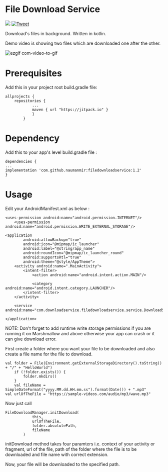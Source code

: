 # File Download Service

[![](https://jitpack.io/v/naumanmir/filedownloadservice.svg)](https://jitpack.io/#naumanmir/filedownloadservice)   [![Tweet](https://img.shields.io/twitter/url/http/shields.io.svg?style=social)](https://twitter.com/intent/tweet?url=https://github.com/naumanmir/filedownloadservice)


Download's files in background.
Written in kotlin.

Demo video is showing two files which are downloaded one after the other.

![ezgif com-video-to-gif](https://user-images.githubusercontent.com/29778659/58005671-9b2a4a80-7aff-11e9-8579-f1ab466b2e5e.gif)


# Prerequisites

Add this in your project root build.gradle file:

	allprojects {
		repositories {
				...
				maven { url "https://jitpack.io" }
				}
			}

# Dependency

Add this to your app's level build.gradle file :

	dependencies {
	...
	implementation 'com.github.naumanmir:filedownloadservice:1.2'
	}

# Usage

Edit your AndroidManifest.xml as below : 

	<uses-permission android:name="android.permission.INTERNET"/>
    	<uses-permission android:name="android.permission.WRITE_EXTERNAL_STORAGE"/>
	
	<application
            android:allowBackup="true"
            android:icon="@mipmap/ic_launcher"
            android:label="@string/app_name"
            android:roundIcon="@mipmap/ic_launcher_round"
            android:supportsRtl="true"
            android:theme="@style/AppTheme">
        <activity android:name=".MainActivity">
            <intent-filter>
                <action android:name="android.intent.action.MAIN"/>

                <category android:name="android.intent.category.LAUNCHER"/>
            </intent-filter>
        </activity>
	
		<service android:name="com.downloadservice.filedownloadservice.service.DownloadService"/>
	
    </application>

    

NOTE: Don't forget to add runtime write storage permissions if you are running it on Marshmallow and above otherwise your app can crash or it can give download error.

First create a folder where you want your file to be downloaded and also create a file name for the file to download.

	val folder = File(Environment.getExternalStorageDirectory().toString() + "/" + "HelloWorld")
        if (!folder.exists()) {
            folder.mkdirs()
        }
        val fileName = SimpleDateFormat("yyyy.MM.dd.HH.mm.ss").format(Date()) + ".mp3"
	val urlOfTheFile = "https://sample-videos.com/audio/mp3/wave.mp3"

Now just call
	
	FileDownloadManager.initDownload(
                this,
                urlOfTheFile,
                folder.absolutePath,
                fileName
            )

initDownload method takes four paramters i.e. context of your activity or fragment, url of the file, path of the folder where the file is to be downloaded and file name with correct extension.

Now, your file will be downloaded to the specified path.

